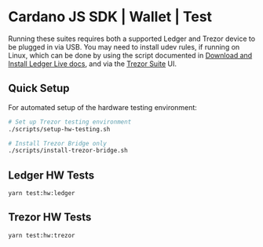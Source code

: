 # Cardano JS SDK | Wallet | Test

Running these suites requires both a supported Ledger and Trezor device to be plugged in via USB. You may need to
install udev rules, if running on Linux, which can be done by using the script documented in
[Download and Install Ledger Live docs], and via the [Trezor Suite] UI.

## Quick Setup

For automated setup of the hardware testing environment:

```bash
# Set up Trezor testing environment
./scripts/setup-hw-testing.sh

# Install Trezor Bridge only
./scripts/install-trezor-bridge.sh
```

[download and install ledger live docs]: https://support.ledger.com/hc/en-us/articles/4404389606417-Download-and-install-Ledger-Live?docs=true
[trezor suite]: https://trezor.io/trezor-suite

## Ledger HW Tests

`yarn test:hw:ledger`

## Trezor HW Tests

`yarn test:hw:trezor`
